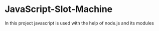 # JavaScript-Slot-Machine

In this project javascript is used with the help of node.js and its modules